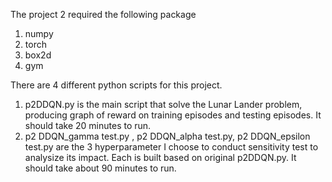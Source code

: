 The project 2 required the following package
1. numpy
2. torch
3. box2d
4. gym

There are 4 different python scripts for this project.
1. p2DDQN.py is the main script that solve the Lunar Lander problem, producing graph of reward on training episodes and testing episodes. It should take 20 minutes to run.
2. p2 DDQN_gamma test.py , p2 DDQN_alpha test.py, p2 DDQN_epsilon test.py are the 3 hyperparameter I choose to conduct sensitivity test to analysize its impact. Each is built based on original p2DDQN.py. It should take about 90 minutes to run.
